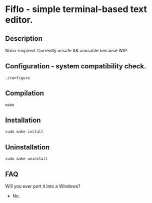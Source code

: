 # Fiflo - simple terminal-based text editor.

## Description
Nano-inspired. Currently unsafe && unusable because WIP.

## Configuration - system compatibility check.
```
./configure
```

## Compilation
```
make
```

## Installation
```
sudo make install
```

## Uninstallation
```
sudo make uninstall
```

## FAQ
Will you ever port it into a Windows?
- No.
